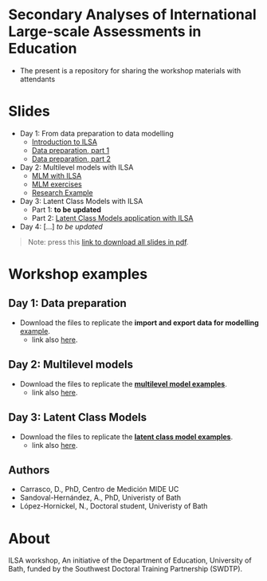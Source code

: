 
# Secondary Analyses of International Large-scale Assessments in Education

-   The present is a repository for sharing the workshop materials with
    attendants

# Slides

-   Day 1: From data preparation to data modelling
    -   [Introduction to
        ILSA](https://www.dropbox.com/s/b6jullktpr2k1ul/day_01_part_1_intro.pdf?dl=1)
    -   [Data preparation, part
        1](https://www.dropbox.com/s/errjks89w4flkeh/day_01_part_2_data_prep.pdf?dl=1)
    -   [Data preparation, part
        2](https://www.dropbox.com/s/xts1igppk6od75u/day_01_part_3_data_prep.pdf?dl=1)
-   Day 2: Multilevel models with ILSA
    -   [MLM with
        ILSA](https://www.dropbox.com/s/xpsu9jt6fx7z6w6/day_02_part_1_MLM_w_ILSA.pdf?dl=1)
    -   [MLM
        exercises](https://www.dropbox.com/s/6kba1j6t806trw6/day_02_part_2_ILSA_MLM_exercises.pdf?dl=1)
    -   [Research
        Example](https://www.dropbox.com/s/6uo1t5do1l4oaqo/day_02_part_3_mlm_paper_example.pdf?dl=1)
-   Day 3: Latent Class Models with ILSA
    -   Part 1: **to be updated**
    -   Part 2: [Latent Class Models application with
        ILSA](https://www.dropbox.com/s/h7aj6bujqhlg7wh/day_03_part_2_latent_classes.pdf?dl=1)
-   Day 4: \[…\] *to be updated*

> Note: press this [link to download all slides in
> pdf](https://www.dropbox.com/sh/hrajgyb6e31b6cr/AAC2C8fpxlrfQGI70Q9tycy4a?dl=1).

# Workshop examples

## Day 1: Data preparation

-   Download the files to replicate the **import and export data for
    modelling**
    [example](https://www.dropbox.com/sh/1kxfsumwf2dot07/AAAsOZpI0VghO40SBVPgrzhQa?dl=1).
    -   link also
        [here](https://www.dropbox.com/sh/1kxfsumwf2dot07/AAAsOZpI0VghO40SBVPgrzhQa?dl=1).

## Day 2: Multilevel models

-   Download the files to replicate the [**multilevel model
    examples**](https://www.dropbox.com/sh/3vl7vd85h4qr6ol/AACVtG9U2jRaFCXNir8ZHzVga?dl=1).
    -   link also
        [here](https://www.dropbox.com/sh/3vl7vd85h4qr6ol/AACVtG9U2jRaFCXNir8ZHzVga?dl=1).

## Day 3: Latent Class Models

-   Download the files to replicate the [**latent class model
    examples**](https://www.dropbox.com/sh/l5aaod0wb1l8c2h/AAB4fWG-IX3URFUJAbAKIlvVa?dl=1).
    -   link also
        [here](https://www.dropbox.com/sh/l5aaod0wb1l8c2h/AAB4fWG-IX3URFUJAbAKIlvVa?dl=1).

## Authors

-   Carrasco, D., PhD, Centro de Medición MIDE UC
-   Sandoval-Hernández, A., PhD, Univeristy of Bath
-   López-Hornickel, N., Doctoral student, Univeristy of Bath

# About

ILSA workshop, An initiative of the Department of Education, University
of Bath, funded by the Southwest Doctoral Training Partnership (SWDTP).
